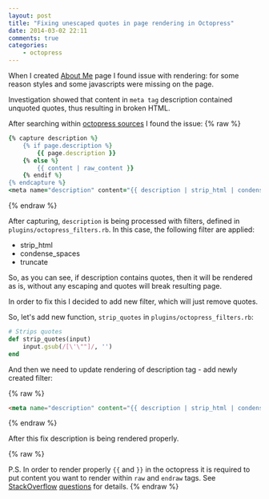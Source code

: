 ```yaml
---
layout: post
title: "Fixing unescaped quotes in page rendering in Octopress"
date: 2014-03-02 22:11
comments: true
categories:
    - octopress
---
```


When I created [About Me](/about) page I found issue with rendering: for some reason styles and some javascripts were missing on the page.

Investigation showed that content in `meta tag` description contained unquoted quotes, thus resulting in broken HTML.

After searching within [octopress sources] I found the issue:
{% raw %}
``` ruby Rendering of description tag, excerpt from _includes/head.html
{% capture description %}
    {% if page.description %}
        {{ page.description }}
    {% else %}
        {{ content | raw_content }}
    {% endif %}
{% endcapture %}
<meta name="description" content="{{ description | strip_html | condense_spaces | truncate:150 }}">
```
{% endraw %}

After capturing, `description` is being processed with filters, defined in `plugins/octopress_filters.rb`. In this case, the following filter are applied:

* strip_html
* condense_spaces
* truncate

So, as you can see, if description contains quotes, then it will be rendered as is, without any escaping and quotes will break resulting page.

In order to fix this I decided to add new filter, which will just remove quotes.

So, let's add new function, `strip_quotes` in `plugins/octopress_filters.rb`:

``` ruby strip_quotes function
# Strips quotes
def strip_quotes(input)
    input.gsub(/[\'\""]/, '')
end
```

And then we need to update rendering of description tag - add newly created filter:

{% raw %}
``` html
<meta name="description" content="{{ description | strip_html | condense_spaces | strip_quotes | truncate:150 }}">
```
{% endraw %}

After this fix description is being rendered properly.

{% raw %}

P.S. In order to render properly `{{` and `}}` in the octopress it is required to put content you want to render within `raw` and `endraw` tags. See [StackOverflow][so1] [questions][so2] for details.
{% endraw %}

[octopress sources]: https://github.com/imathis/octopress/
[so1]: http://stackoverflow.com/questions/15786144/how-to-escape-in-markdown-on-octopress
[so2]: http://stackoverflow.com/questions/3426182/how-to-escape-liquid-template-tags/13582517#13582517

